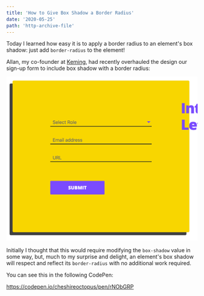 ```yaml
---
title: 'How to Give Box Shadow a Border Radius'
date: '2020-05-25'
path: 'http-archive-file'
---
```


Today I learned how easy it is to apply a border radius to an element's box shadow: just add `border-radius` to the element!

Allan, my co-founder at [Keming](https://keming.io), had recently overhauled the design our sign-up form to include box shadow with a border radius:

![box shadow with border radius](./border-radius-box-shadow.png)

Initially I thought that this would require modifying the `box-shadow` value in some way, but, much to my surprise and delight, an element's box shadow will respect and reflect its `border-radius` with no additional work required.

You can see this in the following CodePen:

https://codepen.io/cheshireoctopus/pen/rNObGRP
